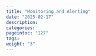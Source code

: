 ```yaml
---
title: "Monitoring and Alerting"
date: "2025-02-17"
description:
categories:
pageintoc: "127"
tags:
weight: "3"
---
```


<!--# Monitoring and Alerting -->
























